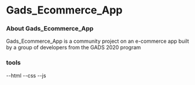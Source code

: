 # Gads_Ecommerce_App
### About Gads_Ecommerce_App
Gads_Ecommerce_App is a community project on an e-commerce app built by a group of developers from the GADS 2020 program

### tools
--html
--css
--js
